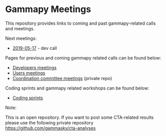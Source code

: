 # Gammapy Meetings

This repository provides links to coming and past gammapy-related calls and meetings.

Next meetings:
* [2019-05-17](dev-meetings/2019/2019-05-17/README.md) - dev call

Pages for previous and coming gammapy related calls can be found below:

* [Developers meetings](dev-meetings/README.md)
* [Users meetings](user-meetings/README.md)
* [Coordination committee meetings](https://github.com/gammasky/gammapy-coordination) (private repo)

Coding sprints and gammapy related workshops can be found below:
* [Coding sprints](coding-sprints/README.md)


Note:

This is an open repository. If you want to post some CTA-related results please use the following private repository
https://github.com/gammasky/cta-analyses
